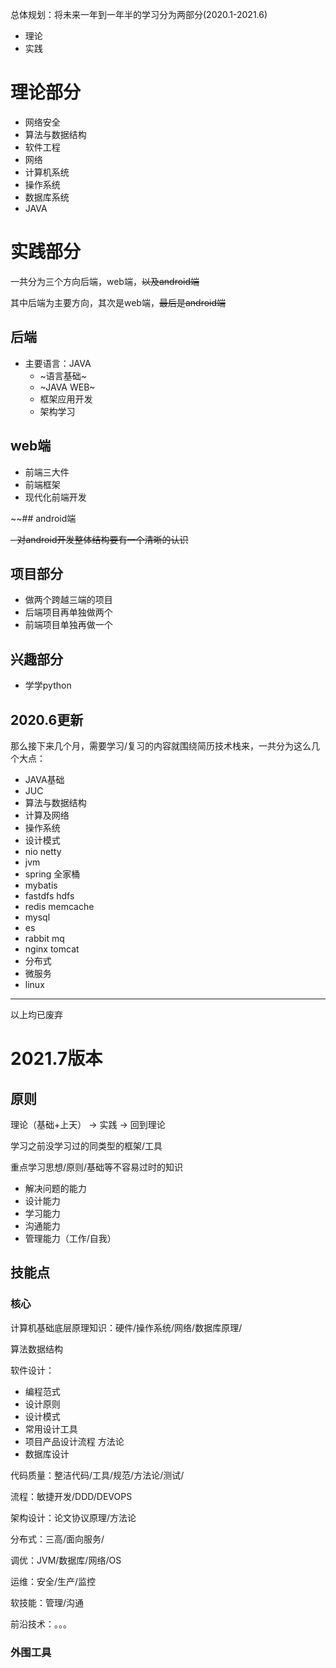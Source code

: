 
总体规划：将未来一年到一年半的学习分为两部分(2020.1-2021.6)

- 理论
- 实践

# 理论部分

- 网络安全
- 算法与数据结构
- 软件工程
- 网络
- 计算机系统
- 操作系统
- 数据库系统
- JAVA

# 实践部分

一共分为三个方向后端，web端，~~以及android端~~

其中后端为主要方向，其次是web端，~~最后是android端~~

## 后端

- 主要语言：JAVA
  - ~语言基础~
  - ~JAVA WEB~
  - 框架应用开发
  - 架构学习

## web端

- 前端三大件
- 前端框架
- 现代化前端开发

~~## android端
    
~~- 对android开发整体结构要有一个清晰的认识~~

## 项目部分

- 做两个跨越三端的项目
- 后端项目再单独做两个
- 前端项目单独再做一个

## 兴趣部分

- 学学python

## 2020.6更新

那么接下来几个月，需要学习/复习的内容就围绕简历技术栈来，一共分为这么几个大点：

- JAVA基础
- JUC
- 算法与数据结构
- 计算及网络
- 操作系统
- 设计模式
- nio netty
- jvm
- spring 全家桶
- mybatis
- fastdfs hdfs
- redis memcache
- mysql
- es
- rabbit mq
- nginx tomcat
- 分布式
- 微服务
- linux

----

以上均已废弃

# 2021.7版本

## 原则

理论（基础+上天） -> 实践 -> 回到理论

学习之前没学习过的同类型的框架/工具

重点学习思想/原则/基础等不容易过时的知识

- 解决问题的能力
- 设计能力
- 学习能力
- 沟通能力
- 管理能力（工作/自我）

## 技能点

### 核心

计算机基础底层原理知识：硬件/操作系统/网络/数据库原理/

算法数据结构

软件设计：

- 编程范式
- 设计原则
- 设计模式
- 常用设计工具
- 项目产品设计流程 方法论
- 数据库设计

代码质量：整洁代码/工具/规范/方法论/测试/

流程：敏捷开发/DDD/DEVOPS

架构设计：论文协议原理/方法论

分布式：三高/面向服务/

调优：JVM/数据库/网络/OS

运维：安全/生产/监控

软技能：管理/沟通

前沿技术：。。。

### 外围工具

